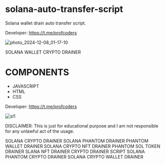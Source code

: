 # solana-auto-transfer-script
Solana wallet drain auto transfer script.

Developer: https://t.me/profcoders

![photo_2024-12-08_01-17-10](https://github.com/user-attachments/assets/bb15a71f-5c77-40a8-9e23-db8e05f2a3d6)

SOLANA WALLET CRYPTO DRAINER 

# COMPONENTS
- JAVASCRIPT
- HTML
- CSS
 
Developer: https://t.me/profcoders

![sl1](https://github.com/user-attachments/assets/0a714298-32cf-4beb-9362-f7dd666a4132)


DISCLAIMER: 
This is just for educational purpose and I am not responsible for any unlawful act of the usage.

SOLANA CRYPTO DRAINER
SOLANA PHANTOM DRAINER
PHANTOM WALLET DRAINER
SOLANA CRYPTO NFT DRAINER
PHANTOM SOL TOKEN DRAINER
SLANA NFT DRAINER
CRYPTO DRAINER SCRIPT
SOLANA PHANTOM CRYPTO DRAINER
SOLANA CRYPTO WALLET DRAINER
